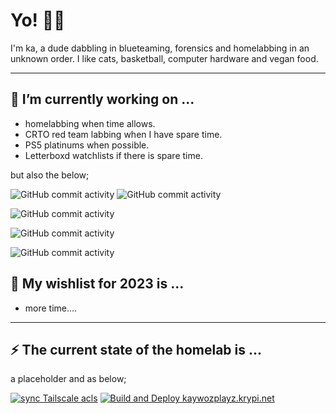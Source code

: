 # Yo! 🖖🏽

I'm ka, a dude dabbling in blueteaming, forensics and homelabbing in an unknown order. I like cats, basketball, computer hardware and vegan food.

---

## 🔨 I’m currently working on ...

* homelabbing when time allows.
* CRTO red team labbing when I have spare time.
* PS5 platinums when possible.
* Letterboxd watchlists if there is spare time.

but also the below;

![GitHub commit activity](https://img.shields.io/github/commit-activity/m/kaywoz/bluestuff?label=repo%3Abluestuff%20commits) ![GitHub commit activity](https://img.shields.io/github/commit-activity/m/kaywoz/gluestuff?label=repo%3Agluestuff%20commits)

![GitHub commit activity](https://img.shields.io/github/commit-activity/m/kaywoz/kaywoz.github.io?label=repo%3Akaywozplayz%20commits)

![GitHub commit activity](https://img.shields.io/github/commit-activity/m/kaywoz/home0ps?label=repo%3Ahome0ps%20commits)

![GitHub commit activity](https://img.shields.io/github/commit-activity/m/kaywoz/ctfstuff?label=repo%3Actfstuff%20commits)





## 🎄 My wishlist for 2023 is ...
* more time....

---

## ⚡ The current state of the homelab is ...

a placeholder and as below;

[![sync Tailscale acls](https://github.com/kaywoz/tailscale-prod/actions/workflows/tailscale.yml/badge.svg)](https://github.com/kaywoz/tailscale-prod/actions/workflows/tailscale.yml)
[![Build and Deploy kaywozplayz.krypi.net ](https://github.com/kaywoz/kaywoz.github.io/actions/workflows/pages-deploy.yml/badge.svg)](https://github.com/kaywoz/kaywoz.github.io/actions/workflows/pages-deploy.yml)
<!--
**this page** is a ✨ _special_ ✨ repository because its `README.md` (this file) appears on your GitHub profile.

Here are some ideas to get you started:

- 🔭 I’m currently working on ...
- 🌱 I’m currently learning ...
- 👯 I’m looking to collaborate on ...
- 🤔 I’m looking for help with ...
- 💬 Ask me about ...
- 📫 How to reach me: ...
- 😄 Pronouns: ...
- ⚡ Fun fact: ...
-->
